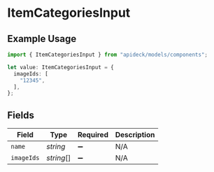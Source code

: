 # ItemCategoriesInput

## Example Usage

```typescript
import { ItemCategoriesInput } from "apideck/models/components";

let value: ItemCategoriesInput = {
  imageIds: [
    "12345",
  ],
};
```

## Fields

| Field              | Type               | Required           | Description        |
| ------------------ | ------------------ | ------------------ | ------------------ |
| `name`             | *string*           | :heavy_minus_sign: | N/A                |
| `imageIds`         | *string*[]         | :heavy_minus_sign: | N/A                |